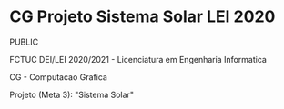 # CG Projeto Sistema Solar LEI 2020

PUBLIC

FCTUC DEI/LEI 2020/2021 - Licenciatura em Engenharia Informatica

CG - Computacao Grafica

Projeto (Meta 3): "Sistema Solar"
